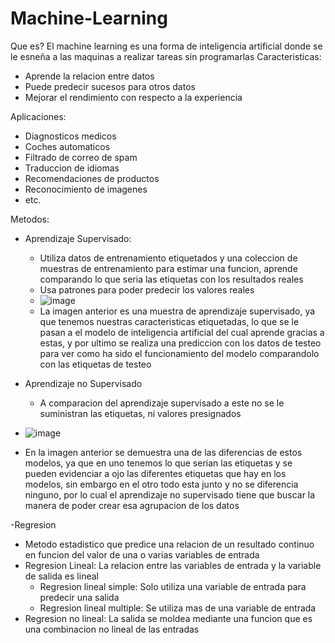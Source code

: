 # Machine-Learning
Que es?
El machine learning es una forma de inteligencia artificial donde se le esneña a las maquinas a realizar tareas sin programarlas
Caracteristicas:
 - Aprende la relacion entre datos
 - Puede predecir sucesos para otros datos
 - Mejorar el rendimiento con respecto a la experiencia

Aplicaciones:
 - Diagnosticos medicos
 - Coches automaticos
 - Filtrado de correo de spam
 - Traduccion de idiomas
 - Recomendaciones de productos
 - Reconocimiento de imagenes
 - etc.

Metodos:
 - Aprendizaje Supervisado:
   - Utiliza datos de entrenamiento etiquetados y una coleccion de muestras de entrenamiento para estimar una funcion, aprende comparando lo que seria las etiquetas con los resultados reales
   - Usa patrones para poder predecir los valores reales
   - ![image](https://github.com/sam2800ml/Machine-Learning/assets/153122874/865d2bac-06a6-465a-968b-d818d9f3176b)
   - La imagen anterior es una muestra de aprendizaje supervisado, ya que tenemos nuestras caracteristicas etiquetadas, lo que se le pasan a el modelo de inteligencia artificial del cual aprende gracias a estas, y por ultimo se realiza una prediccion con los datos de testeo para ver como ha sido el funcionamiento del modelo comparandolo con las etiquetas de testeo
 - Aprendizaje no Supervisado
   -  A comparacion del aprendizaje supervisado a este no se le suministran las etiquetas, ni valores presignados
  
 - ![image](https://github.com/sam2800ml/Machine-Learning/assets/153122874/da789fab-e787-477b-ac39-d5072a81b1b9)
 - En la imagen anterior se demuestra una de las diferencias de estos modelos, ya que en uno tenemos lo que serian las etiquetas y se pueden evidenciar a ojo las diferentes etiquetas que hay en los modelos, sin embargo en el otro todo esta junto y no se diferencia ninguno, por lo cual el aprendizaje no supervisado tiene que buscar la manera de poder crear esa agrupacion de los datos

-Regresion 
 - Metodo estadistico que predice una relacion de un resultado continuo en funcion del valor de una o varias variables de entrada
 - Regresion Lineal: La relacion entre las variables de entrada y la variable de salida es lineal
    - Regresion lineal simple: Solo utiliza una variable de entrada para predecir una salida
    - Regresion lineal multiple: Se utiliza mas de una variable de entrada
 - Regresion no lineal: La salida se moldea mediante una funcion que es una combinacion no lineal de las entradas
 

   
